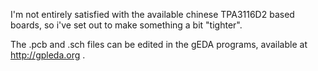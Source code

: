 I'm not entirely satisfied with the available chinese TPA3116D2 based boards, so i've set out to make something a bit "tighter".

The .pcb and .sch files can be edited in the gEDA programs, available at http://gpleda.org .
